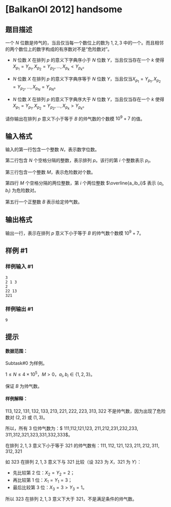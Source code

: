 # [BalkanOI 2012] handsome

## 题目描述

一个 $N$ 位数是帅气的，当且仅当每一个数位上的数为 $1,2,3$ 中的一个。而且相邻的两个数位上的数字构成的有序数对不是“危险数对”。

- $N$ 位数 $X$ 在排列 $p$ 的意义下字典序小于 $N$ 位数 $Y$，当且仅当存在一个 $k$ 使得 $X_{p_1}=Y_{p_1},X_{p_2}=Y_{p_2},\dots,X_{p_{k}}<Y_{p_{k}}$。

- $N$ 位数 $X$ 在排列 $p$ 的意义下字典序等于 $N$ 位数 $Y$，当且仅当$X_{p_1}=Y_{p_1},X_{p_2}=Y_{p_2},\dots,X_{p_{N}}=Y_{p_{N}}$。


- $N$ 位数 $X$ 在排列 $p$ 的意义下字典序大于 $N$ 位数 $Y$，当且仅当存在一个 $k$ 使得 $X_{p_1}=Y_{p_1},X_{p_2}=Y_{p_2},\dots,X_{p_{k}}>Y_{p_{k}}$。

请你输出在排列 $p$ 意义下小于等于 $B$ 的帅气数的个数模 $10^9+7$ 的值。

## 输入格式

输入的第一行包含一个整数 $N$，表示数字位数。

第二行包含 $N$ 个空格分隔的整数，表示排列 $p$。该行的第 $i$ 个整数表示 $p_i$。

第三行包含一个整数 $M$，表示危险数对个数。

第四行 $M$ 个空格分隔的两位整数，第 $i$ 个两位整数 $\overline{a_ib_i}$ 表示 $(a_i,b_i)$ 为危险数对。

第五行一个正整数 $B$ 表示给定帅气数。

## 输出格式

输出一行，表示在排列 $p$ 意义下小于等于 $B$ 的帅气数个数模 $10^9+7$。

## 样例 #1

### 样例输入 #1
```
3
2 1 3
2
22 13
321
```

### 样例输出 #1

```
9
```

## 提示

#### 数据范围：
Subtask#0 为样例。

$1\le N\le4\times10^5$，$M>0$，$a_i,b_i\in\{1,2,3\}$。

保证 $B$ 为帅气数。


#### 样例解释：

$113,122,131,132,133,213,221,222,223,313,322$ 不是帅气数，因为出现了危险数对 $(2,2)$ 或 $(1,3)$。


所以，所有 $3$ 位帅气数为：$
111,112,121,123,
211,212,231,232,233,
311,312,321,323,331,332,333$。

在排列 $2,1,3$ 意义下小于等于 $321$ 的帅气数有：$111,112,121,123,211,212,311,312,321$

如 $323$ 在排列 $2,1,3$ 意义下与 $321$ 比较（设 $323$ 为 $X$，$321$ 为 $Y$）：

- 先比较第 $2$ 位：$X_2=Y_2=2$；
- 再比较第 $1$ 位：$X_1=Y_1=3$；
- 最后比较第 $3$ 位：$X_3=3>Y_3=1$。

所以 $323$ 在排列 $2,1,3$ 意义下大于 $321$，不是满足条件的帅气数。
